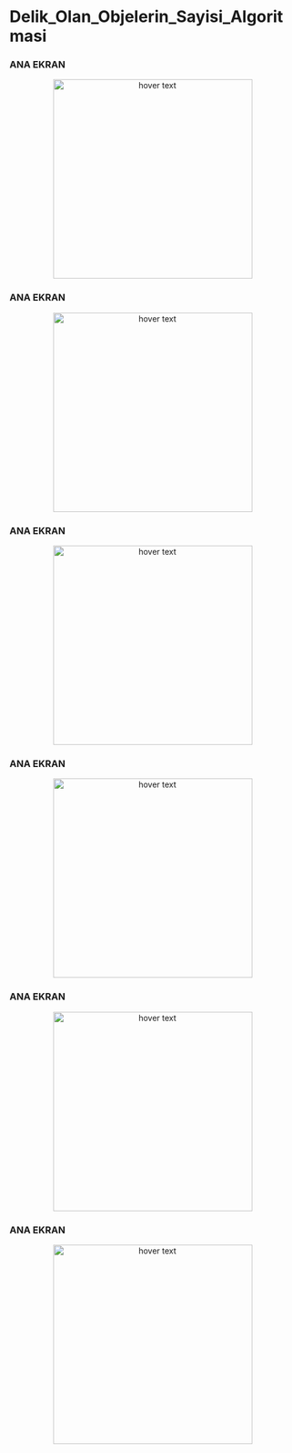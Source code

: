# Delik_Olan_Objelerin_Sayisi_Algoritmasi

### ANA EKRAN
<p align="center">
  <img src="" width="350" title="hover text">
</p>
 
 
 ### ANA EKRAN
<p align="center">
  <img src="https://user-images.githubusercontent.com/82450697/116828281-61e12d00-aba6-11eb-83ac-19d382fc67a9.png" width="350" title="hover text">
</p>

### ANA EKRAN
<p align="center">
  <img src="https://user-images.githubusercontent.com/82450697/116828282-660d4a80-aba6-11eb-8ebf-29e4dd15c35e.png" width="350" title="hover text">
</p>

### ANA EKRAN
<p align="center">
  <img src="https://user-images.githubusercontent.com/82450697/116828285-69083b00-aba6-11eb-97b6-d2d6299e2366.jpg" width="350" title="hover text">
</p>

### ANA EKRAN
<p align="center">
  <img src="https://user-images.githubusercontent.com/82450697/116828290-6d345880-aba6-11eb-88cc-6f029d03f1ab.jpg" width="350" title="hover text">
</p>

### ANA EKRAN
<p align="center">
  <img src="https://user-images.githubusercontent.com/82450697/116828297-70c7df80-aba6-11eb-8428-666992a43f5d.PNG" width="350" title="hover text">
</p>
